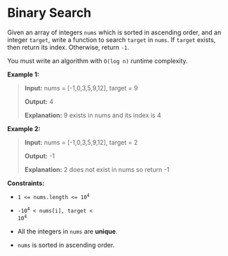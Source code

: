 # Binary Search

Given an array of integers <code>nums</code> which is sorted in ascending order, and an integer <code>target</code>, write a function to search <code>target</code> in <code>nums</code>. If <code>target</code> exists, then return its index. Otherwise, return <code>-1</code>.

You must write an algorithm with <code>O(log n)</code> runtime complexity.


**Example 1:**
>
> **Input:** nums = [-1,0,3,5,9,12], target = 9
>
> **Output:** 4
>
> **Explanation:** 9 exists in nums and its index is 4

**Example 2:**
>
> **Input:** nums = [-1,0,3,5,9,12], target = 2
>
> **Output:** -1
>
> **Explanation:** 2 does not exist in nums so return -1


**Constraints:**

- <code>1 &lt;= nums.length &lt;= 10<sup>4</sup></code>

- <code>-10<sup>4</sup> &lt; nums[i], target &lt; 10<sup>4</sup></code>

- All the integers in <code>nums</code> are **unique**.

- <code>nums</code> is sorted in ascending order.
